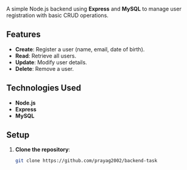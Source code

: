 A simple Node.js backend using **Express** and **MySQL** to manage user registration with basic CRUD operations.

## Features
- **Create**: Register a user (name, email, date of birth).
- **Read**: Retrieve all users.
- **Update**: Modify user details.
- **Delete**: Remove a user.

## Technologies Used
- **Node.js**
- **Express**
- **MySQL**

## Setup

1. **Clone the repository**:
   ```bash
   git clone https://github.com/prayag2002/backend-task
